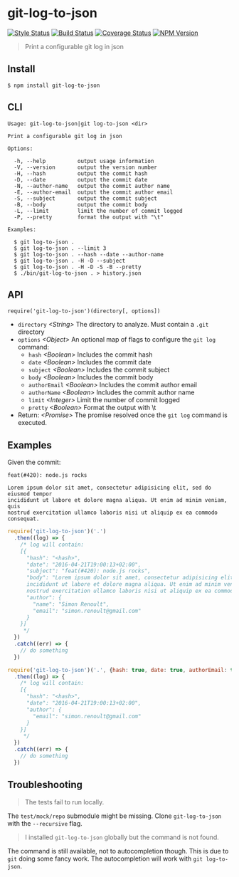 # git-log-to-json

[![Style Status][style-image]][style-url]
[![Build Status][travis-image]][travis-url]
[![Coverage Status][coverage-image]][coverage-url]
[![NPM Version][npm-image]][npm-url]

> Print a configurable git log in json

## Install

```
$ npm install git-log-to-json
```

## CLI

```
Usage: git-log-to-json|git log-to-json <dir>

Print a configurable git log in json

Options:

  -h, --help          output usage information
  -V, --version       output the version number
  -H, --hash          output the commit hash
  -D, --date          output the commit date
  -N, --author-name   output the commit author name
  -E, --author-email  output the commit author email
  -S, --subject       output the commit subject
  -B, --body          output the commit body
  -L, --limit         limit the number of commit logged
  -P, --pretty        format the output with "\t"

Examples:

  $ git log-to-json .
  $ git log-to-json . --limit 3
  $ git log-to-json . --hash --date --author-name
  $ git log-to-json . -H -D --subject
  $ git log-to-json . -H -D -S -B --pretty
  $ ./bin/git-log-to-json . > history.json
```

## API

`require('git-log-to-json')(directory[, options])`
 * `directory` _&lt;String&gt;_ The directory to analyze. Must contain a `.git` directory
 * `options` _&lt;Object&gt;_ An optional map of flags to configure the `git log` command:
   * `hash` _&lt;Boolean&gt;_ Includes the commit hash
   * `date` _&lt;Boolean&gt;_ Includes the commit date
   * `subject` _&lt;Boolean&gt;_ Includes the commit subject
   * `body` _&lt;Boolean&gt;_ Includes the commit body
   * `authorEmail` _&lt;Boolean&gt;_ Includes the commit author email
   * `authorName` _&lt;Boolean&gt;_ Includes the commit author name
   * `limit` _&lt;Integer&gt;_ Limit the number of commit logged
   * `pretty` _&lt;Boolean&gt;_ Format the output with \t
 * Return: _&lt;Promise&gt;_ The promise resolved once the `git log` command is executed.

## Examples

Given the commit:
```
feat(#420): node.js rocks

Lorem ipsum dolor sit amet, consectetur adipisicing elit, sed do eiusmod tempor
incididunt ut labore et dolore magna aliqua. Ut enim ad minim veniam, quis
nostrud exercitation ullamco laboris nisi ut aliquip ex ea commodo consequat.
```

```js
require('git-log-to-json')('.')
  .then((log) => {
    /* log will contain:
    [{
      "hash": "<hash>",
      "date": "2016-04-21T19:00:13+02:00",
      "subject": "feat(#420): node.js rocks",
      "body": "Lorem ipsum dolor sit amet, consectetur adipisicing elit, sed do eiusmod tempor
      incididunt ut labore et dolore magna aliqua. Ut enim ad minim veniam, quis
      nostrud exercitation ullamco laboris nisi ut aliquip ex ea commodo consequat. ",
      "author": {
        "name": "Simon Renoult",
        "email": "simon.renoult@gmail.com"
      }
    }]
     */
  })
  .catch((err) => {
    // do something
  })

require('git-log-to-json')('.', {hash: true, date: true, authorEmail: true})
  .then((log) => {
    /* log will contain:
    [{
      "hash": "<hash>",
      "date": "2016-04-21T19:00:13+02:00",
      "author": {
        "email": "simon.renoult@gmail.com"
      }
    }]
     */
  })
  .catch((err) => {
    // do something
  })
```

## Troubleshooting

> The tests fail to run locally.

The `test/mock/repo` submodule might be missing. Clone `git-log-to-json` with the `--recursive` flag.

> I installed `git-log-to-json` globally but the command is not found.

The command is still available, not to autocompletion though. This is due to
`git` doing some fancy work. The autocompletion will work with `git log-to-json`.

[travis-image]: https://travis-ci.org/simonrenoult/git-log-to-json.svg?branch=master
[travis-url]: https://travis-ci.org/simonrenoult/git-log-to-json
[style-image]: https://img.shields.io/badge/code%20style-standard-brightgreen.svg
[style-url]: http://standardjs.com/
[coverage-image]: https://coveralls.io/repos/github/simonrenoult/git-log-to-json/badge.svg?branch=master
[coverage-url]: https://coveralls.io/github/simonrenoult/git-log-to-json?branch=master
[npm-image]: https://img.shields.io/npm/v/git-log-to-json.svg?style=flat-squared
[npm-url]: https://www.npmjs.com/package/git-log-to-json
